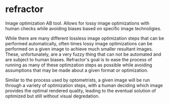 # refractor

Image optimization AB tool. Allows for lossy image optimizations with human checks while avoiding biases based on specific image technoligies.

While there are many different lossless image optimization steps that can be performed automatically, often times lossy image optimizations can be performed on a given image to achieve much smaller resultant images. These, unfortunately, are a very fuzzy thing that can not be automated and are subject to human biases. Refractor's goal is to ease the process of running as many of these optimzation steps as possible while avoiding assumptions that may be made about a given format or optimization.

Similar to the process used by optometrists, a given image will be run through a variety of optimization steps, with a human deciding which image provides the optimal rendered quality, leading to the eventual solution of optimized but still without visual degredation.
